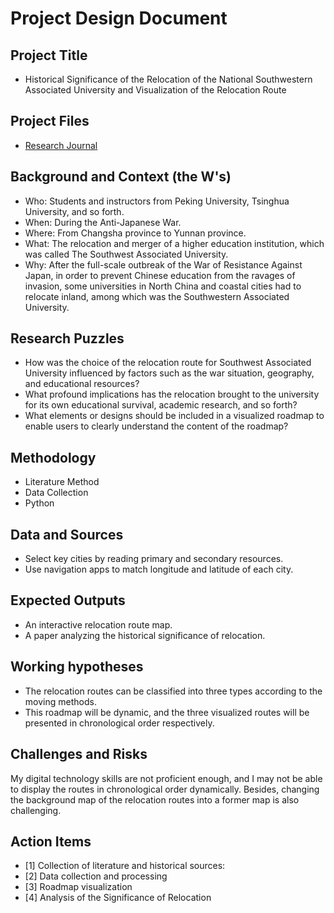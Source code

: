 # Project Design Document

## Project Title

- Historical Significance of the Relocation of the National Southwestern Associated University and Visualization of the Relocation Route

## Project Files

- [Research Journal](../journal/research_journal.md)

## Background and Context (the W's)

- Who: Students and instructors from Peking University, Tsinghua University, and so forth.
- When: During the Anti-Japanese War.
- Where: From Changsha province to Yunnan province.
- What: The relocation and merger of a higher education institution, which was called The Southwest Associated University.
- Why: After the full-scale outbreak of the War of Resistance Against Japan, in order to prevent Chinese education from the ravages of invasion, some universities in North China and coastal cities had to relocate inland, among which was the Southwestern Associated University.

## Research Puzzles

- How was the choice of the relocation route for Southwest Associated University influenced by factors such as the war situation, geography, and educational resources?
- What profound implications has the relocation brought to the university for its own educational survival, academic research, and so forth?
- What elements or designs should be included in a visualized roadmap to enable users to clearly understand the content of the roadmap?

## Methodology

- Literature Method
- Data Collection
- Python

## Data and Sources

- Select key cities by reading primary and secondary resources.
- Use navigation apps to match longitude and latitude of each city.

## Expected Outputs

- An interactive relocation route map.
- A paper analyzing the historical significance of relocation.

## Working hypotheses

- The relocation routes can be classified into three types according to the moving methods.
- This roadmap will be dynamic, and the three visualized routes will be presented in chronological order respectively.

## Challenges and Risks

My digital technology skills are not proficient enough, and I may not be able to display the routes in chronological order  dynamically. Besides, changing the background map of the relocation routes into a former map is also challenging.

## Action Items

- [1] Collection of literature and historical sources:
- [2] Data collection and processing
- [3] Roadmap visualization
- [4] Analysis of the Significance of Relocation
